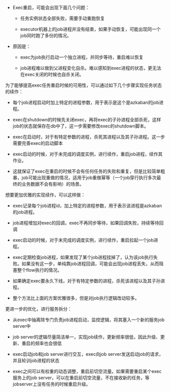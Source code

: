 - Exec重启，可能会出现下面几个问题：

    - 任务实例状态全部失败，需要手动重跑恢复

    - executor机器上的job进程并没有结束，如果手动恢复，可能出现同一个job同时跑了多份的情况。

- 原因是：

    - exec为job执行启动一个独立进程，并同步等待，重启难以恢复

    - job进程难以做到父进程变化自杀。难以感知到exec进程的状态，更无法在exec关闭的时候也自杀关闭。


为了能够提高exec任务重启时候的可用性，可以通过如下几个步骤实现任务状态的续作：

- 每个job进程启动时加上特定的进程参数，用于表示是这个是azkaban的job进程。

- exec在shutdown的时候先关闭exec，再将exec的子孙进程全部杀死，这样job的状态就保存在db中了，这一步需要修改exec的shutdown脚本。

- exec在启动时，对于有特定参数的进程，杀死其进程以及其子孙进程。这一步需要完善exec的启动脚本

- exec启动的时候，对于未完成的调度实例，进行续作，重启job进程，续作其作业。

- 这就保证了exec在重启的时候不会有任何任务的失败和重复，但是比较简单粗暴，job可能出现重做的情况，适用于job重做幂等（一个job穿行执行多次最终的业务数据不会有影响）的场景。

想要更加优雅的实现续作，可以这样做：

- exec记录每个job进程id，加上特定的进程参数，用于表示该进程是azkaban的job进程。

- job进程增加对exec的回调，exec不再同步等待，如果回调失败，持续等待回调

- exec启动的时候，对于未完成的调度实例，进行续作，重启拉起一个job进程。

- exec定期检查job进程，如果发现了某个job进程挂掉了，认为该job执行失败。如果没有这一步，单纯靠job进程回调，可能会出现job进程丢失，从而阻塞整个flow执行的情况。

- 如果确定exec要永久下线，对于有特定参数的进程，杀死该进程以及其子孙进程。

- 整个方法比上面的方案优雅很多，但是对job执行逻辑改动较多。

更进一步的优化，进行服务拆分：

- 从exec中抽离除专门负责job进程启动，监控逻辑，将其塞入一个新的服务job server中

- job server的逻辑尽量简洁单一，实现job续作，更新频率很低，因此升级、更新、重启的频率也会很低

- exec启动job和job server进行交互，exec向job server发送启动job的请求，并且轮训job进程的状态

- exec之间可以有权重的动态调整，重启前切空流量。如果需要重启某个exec服务上的job server，可以在重启前切空流量，不在接收新的任务，等jobserver上没有任务的时候重启升级。